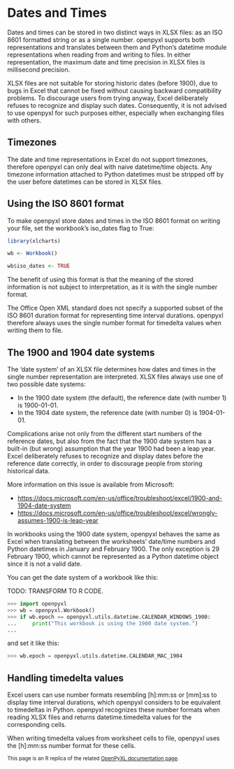 # Dates and Times

Dates and times can be stored in two distinct ways in XLSX files: as an ISO 8601 formatted string or as a single number. openpyxl supports both representations and translates between them and Python’s datetime module representations when reading from and writing to files. In either representation, the maximum date and time precision in XLSX files is millisecond precision.

XLSX files are not suitable for storing historic dates (before 1900), due to bugs in Excel that cannot be fixed without causing backward compatibility problems. To discourage users from trying anyway, Excel deliberately refuses to recognize and display such dates. Consequently, it is not advised to use openpyxl for such purposes either, especially when exchanging files with others.

## Timezones

The date and time representations in Excel do not support timezones, therefore openpyxl can only deal with naive datetime/time objects. Any timezone information attached to Python datetimes must be stripped off by the user before datetimes can be stored in XLSX files.

## Using the ISO 8601 format

To make openpyxl store dates and times in the ISO 8601 format on writing your file, set the workbook’s iso_dates flag to True:

```r
library(xlcharts)

wb <- Workbook()

wb$iso_dates <- TRUE
```

The benefit of using this format is that the meaning of the stored information is not subject to interpretation, as it is with the single number format.

The Office Open XML standard does not specify a supported subset of the ISO 8601 duration format for representing time interval durations. openpyxl therefore always uses the single number format for timedelta values when writing them to file.

## The 1900 and 1904 date systems

The ‘date system’ of an XLSX file determines how dates and times in the single number representation are interpreted. XLSX files always use one of two possible date systems:

- In the 1900 date system (the default), the reference date (with number 1) is 1900-01-01.
- In the 1904 date system, the reference date (with number 0) is 1904-01-01.

Complications arise not only from the different start numbers of the reference dates, but also from the fact that the 1900 date system has a built-in (but wrong) assumption that the year 1900 had been a leap year. Excel deliberately refuses to recognize and display dates before the reference date correctly, in order to discourage people from storing historical data.

More information on this issue is available from Microsoft:

- https://docs.microsoft.com/en-us/office/troubleshoot/excel/1900-and-1904-date-system
- https://docs.microsoft.com/en-us/office/troubleshoot/excel/wrongly-assumes-1900-is-leap-year

In workbooks using the 1900 date system, openpyxl behaves the same as Excel when translating between the worksheets’ date/time numbers and Python datetimes in January and February 1900. The only exception is 29 February 1900, which cannot be represented as a Python datetime object since it is not a valid date.

You can get the date system of a workbook like this:

TODO: TRANSFORM TO R CODE.

```python
>>> import openpyxl
>>> wb = openpyxl.Workbook()
>>> if wb.epoch == openpyxl.utils.datetime.CALENDAR_WINDOWS_1900:
...     print("This workbook is using the 1900 date system.")
...
```

and set it like this:

```python
>>> wb.epoch = openpyxl.utils.datetime.CALENDAR_MAC_1904
```

## Handling timedelta values

Excel users can use number formats resembling [h]:mm:ss or [mm]:ss to display time interval durations, which openpyxl considers to be equivalent to timedeltas in Python. openpyxl recognizes these number formats when reading XLSX files and returns datetime.timedelta values for the corresponding cells.

When writing timedelta values from worksheet cells to file, openpyxl uses the [h]:mm:ss number format for these cells.

<small>This page is an R replica of the related [OpenPyXL documentation page](https://openpyxl.readthedocs.io/en/stable/datetime.html).</small>
